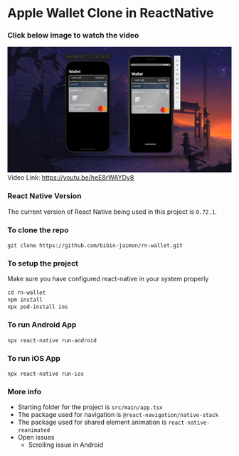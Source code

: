 # Apple Wallet Clone in ReactNative

### Click below image to watch the video
[![ReactNativeWallet](./doc/ss-1.png)](https://youtu.be/heE8rWAYDy8)
Video Link: https://youtu.be/heE8rWAYDy8

### React Native Version
The current version of React Native being used in this project is `0.72.1`.

### To clone the repo
```git
git clone https://github.com/bibin-jaimon/rn-wallet.git
```
### To setup the project

Make sure you have configured react-native in your system properly

```
cd rn-wallet
npm install
npx pod-install ios
```

### To run Android App
```
npx react-native run-android
```

### To run iOS App
```
npx react-native run-ios
```

### More info
- Starting folder for the project is `src/main/app.tsx`
- The package used for navigation is `@react-navigation/native-stack`
- The package used for shared element animation is `react-native-reanimated`
- Open issues
    - Scrolling issue in Android